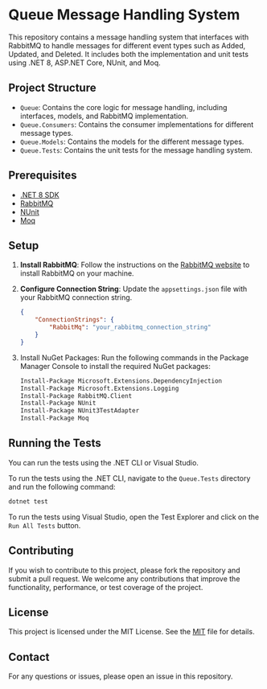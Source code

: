 # Queue Message Handling System

This repository contains a message handling system that interfaces with RabbitMQ to handle messages for different event types such as Added, Updated, and Deleted. It includes both the implementation and unit tests using .NET 8, ASP.NET Core, NUnit, and Moq.

## Project Structure

- `Queue`: Contains the core logic for message handling, including interfaces, models, and RabbitMQ implementation.
- `Queue.Consumers`: Contains the consumer implementations for different message types.
- `Queue.Models`: Contains the models for the different message types.
- `Queue.Tests`: Contains the unit tests for the message handling system.

## Prerequisites

- [.NET 8 SDK](https://dotnet.microsoft.com/download/dotnet/8.0)
- [RabbitMQ](https://www.rabbitmq.com/)
- [NUnit](https://nunit.org/)
- [Moq](https://github.com/moq/moq4)

## Setup

1. **Install RabbitMQ**:
   Follow the instructions on the [RabbitMQ website](https://www.rabbitmq.com/download.html) to install RabbitMQ on your machine.

2. **Configure Connection String**:
   Update the `appsettings.json` file with your RabbitMQ connection string.

   ```json
   {
       "ConnectionStrings": {
           "RabbitMq": "your_rabbitmq_connection_string"
       }
   }

3. Install NuGet Packages:
Run the following commands in the Package Manager Console to install the required NuGet packages:
   ```sh
   Install-Package Microsoft.Extensions.DependencyInjection
   Install-Package Microsoft.Extensions.Logging
   Install-Package RabbitMQ.Client
   Install-Package NUnit
   Install-Package NUnit3TestAdapter
   Install-Package Moq
   ``` 

## Running the Tests
You can run the tests using the .NET CLI or Visual Studio.

To run the tests using the .NET CLI, navigate to the `Queue.Tests` directory and run the following command:

```sh
dotnet test
```

To run the tests using Visual Studio, open the Test Explorer and click on the `Run All Tests` button.

## Contributing
If you wish to contribute to this project, please fork the repository and submit a pull request. We welcome any contributions that improve the functionality, performance, or test coverage of the project.

## License
This project is licensed under the MIT License. See the [MIT](https://choosealicense.com/licenses/mit/) file for details.

## Contact
For any questions or issues, please open an issue in this repository.
